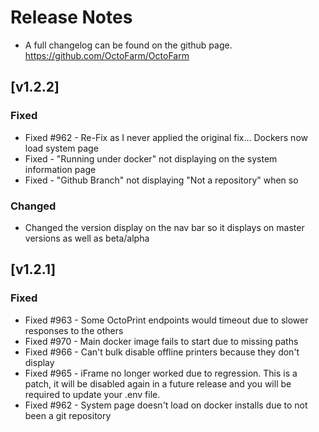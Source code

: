 # Release Notes

 - A full changelog can be found on the github page. https://github.com/OctoFarm/OctoFarm

## [v1.2.2]

### Fixed
- Fixed #962 - Re-Fix as I never applied the original fix... Dockers now load system page
- Fixed - "Running under docker" not displaying on the system information page
- Fixed - "Github Branch" not displaying "Not a repository" when so

### Changed
- Changed the version display on the nav bar so it displays on master versions as well as beta/alpha

## [v1.2.1]

### Fixed
- Fixed #963 - Some OctoPrint endpoints would timeout due to slower responses to the others
- Fixed #970 - Main docker image fails to start due to missing paths
- Fixed #966 - Can't bulk disable offline printers because they don't display
- Fixed #965 - iFrame no longer worked due to regression. This is a patch, it will be disabled again in a future release and you will be required to update your .env file.
- Fixed #962 - System page doesn't load on docker installs due to not been a git repository
  